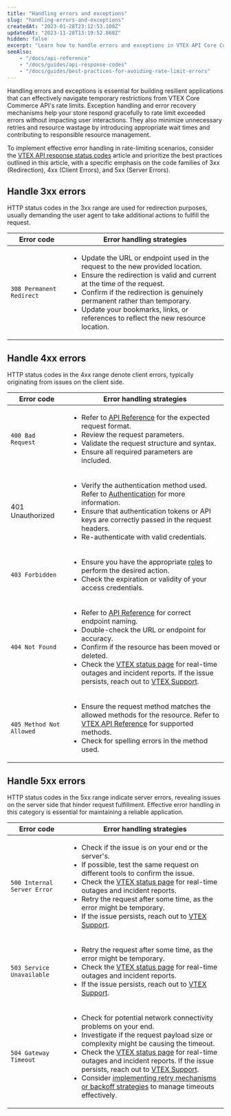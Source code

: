 ```yaml
---
title: "Handling errors and exceptions"
slug: "handling-errors-and-exceptions"
createdAt: "2023-01-28T23:12:53.108Z"
updatedAt: "2023-11-28T13:19:52.868Z"
hidden: false
excerpt: "Learn how to handle errors and exceptions in VTEX API Core Commerce APIs to build resilient applications."
seeAlso:
    - "/docs/api-reference"
    - "/docs/guides/api-response-codes"
    - "/docs/guides/best-practices-for-avoiding-rate-limit-errors"
---
```


Handling errors and exceptions is essential for building resilient applications that can effectively navigate temporary restrictions from VTEX Core Commerce API's rate limits. Exception handling and error recovery mechanisms help your store respond gracefully to rate limit exceeded errors without impacting user interactions. They also minimize unnecessary retries and resource wastage by introducing appropriate wait times and contributing to responsible resource management.

To implement effective error handling in rate-limiting scenarios, consider the [VTEX API response status codes](https://developers.vtex.com/docs/guides/api-response-codes) article and prioritize the best practices outlined in this article, with a specific emphasis on the code families of 3xx (Redirection), 4xx (Client Errors), and 5xx (Server Errors).

## Handle 3xx errors

HTTP status codes in the 3xx range are used for redirection purposes, usually demanding the user agent to take additional actions to fulfill the request.

| Error code              | Error handling strategies                                                                                    |
|-------------------------|------------------------------------------------------------------------------------------------------------|
| `308 Permanent Redirect`  | <ul><li>Update the URL or endpoint used in the request to the new provided location.</li><li>Ensure the redirection is valid and current at the time of the request.</li><li>Confirm if the redirection is genuinely permanent rather than temporary.</li><li>Update your bookmarks, links, or references to reflect the new resource location.</li></ul> |

## Handle 4xx errors

HTTP status codes in the 4xx range denote client errors, typically originating from issues on the client side.

| Error code             | Error handling strategies                                                                                                                                                                      |
|------------------------|--------------------------------------------------------------------------------------------------------------------------------------------------------------------------------------------------|
| `400 Bad Request`        | <ul><li>Refer to [API Reference](https://developers.vtex.com/docs/api-reference) for the expected request format.</li><li>Review the request parameters.</li><li>Validate the request structure and syntax.</li><li>Ensure all required parameters are included.</li></ul> |
| 401 Unauthorized       | <ul><li>Verify the authentication method used. Refer to [Authentication](https://developers.vtex.com/docs/guides/authentication) for more information.</li><li>Ensure that authentication tokens or API keys are correctly passed in the request headers.</li><li>Re-authenticate with valid credentials.</li></ul> |
| `403 Forbidden`          | <ul><li>Ensure you have the appropriate [roles](https://help.vtex.com/en/tutorial/roles--7HKK5Uau2H6wxE1rH5oRbc?&utm_source=autocomplete) to perform the desired action.</li><li>Check the expiration or validity of your access credentials.</li></ul> |
| `404 Not Found`          | <ul><li>Refer to [API Reference](https://developers.vtex.com/docs/api-reference) for correct endpoint naming.</li><li>Double-check the URL or endpoint for accuracy.</li><li>Confirm if the resource has been moved or deleted.</li><li>Check the [VTEX status page](https://status.vtex.com/) for real-time outages and incident reports. If the issue persists, reach out to [VTEX Support](https://help.vtex.com/support).</li></ul> |
| `405 Method Not Allowed` | <ul><li>Ensure the request method matches the allowed methods for the resource. Refer to [VTEX API Reference](https://developers.vtex.com/docs/api-reference) for supported methods.</li><li>Check for spelling errors in the method used.</li></ul> |

## Handle 5xx errors

HTTP status codes in the 5xx range indicate server errors, revealing issues on the server side that hinder request fulfillment. Effective error handling in this category is essential for maintaining a reliable application.

| Error code                 | Error handling strategies                                                                                                                                                                                                                          |
|----------------------------|------------------------------------------------------------------------------------------------------------------------------------------------------------------------------------------------------------------------------------------------------|
| `500 Internal Server Error`  | <ul><li>Check if the issue is on your end or the server's.</li><li>If possible, test the same request on different tools to confirm the issue.</li><li>Check the [VTEX status page](https://status.vtex.com/) for real-time outages and incident reports.</li><li>Retry the request after some time, as the error might be temporary.</li><li>If the issue persists, reach out to [VTEX Support](https://help.vtex.com/support).</li></ul> |
| `503 Service Unavailable`    | <ul><li>Retry the request after some time, as the error might be temporary.</li><li>Check the [VTEX status page](https://status.vtex.com/) for real-time outages and incident reports.</li><li>If the issue persists, reach out to [VTEX Support](https://help.vtex.com/support).</li></ul> |
| `504 Gateway Timeout`        | <ul><li>Check for potential network connectivity problems on your end.</li><li>Investigate if the request payload size or complexity might be causing the timeout.</li><li>Check the [VTEX status page](https://status.vtex.com/) for real-time outages and incident reports. If the issue persists, reach out to [VTEX Support](https://help.vtex.com/support).</li><li>Consider [implementing retry mechanisms or backoff strategies](https://en.wikipedia.org/wiki/Exponential_backoff) to manage timeouts effectively.</li></ul> |